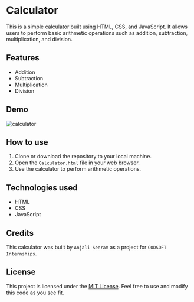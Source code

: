 # Calculator 

This is a simple calculator built using HTML, CSS, and JavaScript. It allows users to perform basic arithmetic operations such as addition, subtraction, multiplication, and division.

## Features

- Addition
- Subtraction
- Multiplication
- Division

## Demo

![calculator](https://github.com/21JN1A4570/CODESOFT)



## How to use

1. Clone or download the repository to your local machine.
2. Open the `Calculator.html` file in your web browser.
3. Use the calculator to perform arithmetic operations.

## Technologies used

- HTML
- CSS
- JavaScript

## Credits

This calculator was built by `Anjali Seeram` as a project for `CODSOFT Internships`. 

## License

This project is licensed under the [MIT License](https://opensource.org/licenses/MIT). Feel free to use and modify this code as you see fit.
